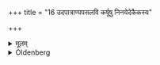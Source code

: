 +++
title = "16 उदपात्राण्यपसलवि कर्षूषु निनयेदेकैकस्य"

+++

<details><summary>मूलम्</summary>

उदपात्राण्यपसलवि कर्षूषु निनयेदेकैकस्य नामोक्त्वासाववनेनिक्ष्व ये चात्र त्यानुयांश्च त्वमनु तस्मै ते स्वधेति १६
</details>

<details><summary>Oldenberg</summary>

17. Let him pour out vessels of water. from right to left, into the pits, pronouncing the name of each one (of his ancestors), with (the formula), 'N.N.! Wash thyself, and they who follow thee here, and they whom thou followest. To thee Svadhā!'
</details>
